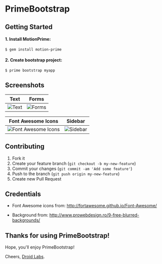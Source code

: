 # PrimeBootstrap

## Getting Started

#### 1. Install MotionPrime:

    $ gem install motion-prime

#### 2. Create bootstrap project:
  
    $ prime bootstrap myapp

## Screenshots

|Text|Forms|
|---|---|
|![Text](https://s3.amazonaws.com/motionprime/bootstrap-1.png)|![Forms](https://s3.amazonaws.com/motionprime/bootstrap-2.png)|

|Font Awesome Icons|Sidebar|
|---|---|
|![Font Awesome Icons](https://s3.amazonaws.com/motionprime/bootstrap-3.png)|![Sidebar](https://s3.amazonaws.com/motionprime/bootstrap-4.png)|

## Contributing

1. Fork it
2. Create your feature branch (`git checkout -b my-new-feature`)
3. Commit your changes (`git commit -am 'Add some feature'`)
4. Push to the branch (`git push origin my-new-feature`)
5. Create new Pull Request

## Credentials

* Font Awesome icons from:
http://fortawesome.github.io/Font-Awesome/

* Background from:
http://www.prowebdesign.ro/9-free-blurred-backgrounds/

## Thanks for using PrimeBootstrap!

Hope, you'll enjoy PrimeBootstrap!

Cheers, [Droid Labs](http://droidlabs.pro).